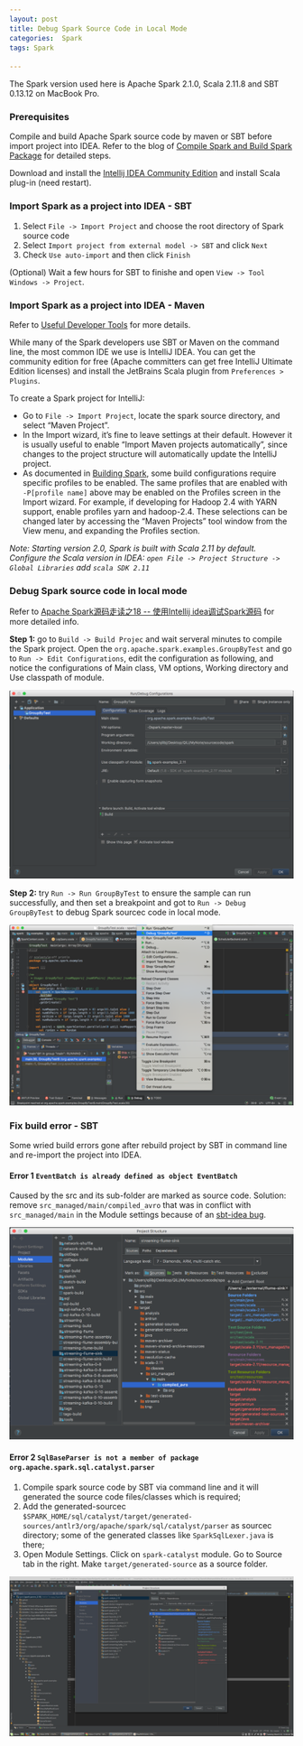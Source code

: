 ```yaml
---
layout: post
title: Debug Spark Source Code in Local Mode
categories:  Spark
tags: Spark

---
```


The Spark version used here is Apache Spark 2.1.0, Scala 2.11.8 and SBT 0.13.12 on MacBook Pro.

### Prerequisites

Compile and build Apache Spark source code by maven or SBT before import project into IDEA. Refer to the blog of [Compile Spark and Build Spark Package](https://qili93.github.io/Build-and-Compile-Spark/) for detailed steps.

Download and install the [Intellij IDEA Community Edition](https://www.jetbrains.com/idea/download/) and install Scala plug-in (need restart).

### Import Spark as a project into IDEA - SBT

1. Select `File -> Import Project` and choose the root directory of Spark source code
2. Select `Import project from external model -> SBT` and click `Next`
3. Check `Use auto-import` and then click `Finish`

(Optional) Wait a few hours for SBT to finishe and open `View -> Tool Windows -> Project`.

### Import Spark as a project into IDEA - Maven

Refer to [Useful Developer Tools](http://spark.apache.org/developer-tools.html) for more details.

While many of the Spark developers use SBT or Maven on the command line, the most common IDE we use is IntelliJ IDEA. You can get the community edition for free (Apache committers can get free IntelliJ Ultimate Edition licenses) and install the JetBrains Scala plugin from `Preferences > Plugins`.

To create a Spark project for IntelliJ:

- Go to `File -> Import Project`, locate the spark source directory, and select “Maven Project”.
- In the Import wizard, it’s fine to leave settings at their default. However it is usually useful to enable “Import Maven projects automatically”, since changes to the project structure will automatically update the IntelliJ project.
- As documented in [Building Spark](http://spark.apache.org/docs/latest/building-spark.html), some build configurations require specific profiles to be enabled. The same profiles that are enabled with `-P[profile name]` above may be enabled on the Profiles screen in the Import wizard. For example, if developing for Hadoop 2.4 with YARN support, enable profiles yarn and hadoop-2.4. These selections can be changed later by accessing the “Maven Projects” tool window from the View menu, and expanding the Profiles section.

*Note: Starting version 2.0, Spark is built with Scala 2.11 by default. Configure the Scala version in IDEA: `open File -> Project Structure -> Global Libraries` add `scala SDK 2.11`*

### Debug Spark source code in local mode

Refer to [Apache Spark源码走读之18 -- 使用Intellij idea调试Spark源码](http://www.cnblogs.com/hseagle/p/3850841.html) for more detailed info.

**Step 1:** go to `Build -> Build Projec` and wait serveral minutes to compile the Spark project. Open the `org.apache.spark.examples.GroupByTest` and go to `Run -> Edit Configurations`, edit the configuration as following, and notice the configurations of Main class, VM options, Working directory and Use classpath of module.

![idea-run-config](/images/idea-run-config.png)

**Step 2:** try `Run -> Run GroupByTest` to ensure the sample can run successfully, and then set a breakpoint and got to `Run -> Debug GroupByTest` to debug Spark sourcec code in local mode.

![idea-debug-groupbytest](/images/idea-debug-groupbytest.png)

### Fix build error - SBT

Some wried build errors gone after rebuild project by SBT in command line and re-import the project into IDEA.

#### Error 1 `EventBatch is already defined as object EventBatch` 

Caused by the src and its sub-folder are marked as source code. Solution: remove `src_managed/main/compiled_avro` that was in conflict with `src_managed/main` in the Module settings because of an [sbt-idea bug](https://github.com/mpeltonen/sbt-idea/issues/310). 

![idea-fix-build-error-1](/images/idea-fix-build-error-1.png)

#### Error 2 `SqlBaseParser is not a member of package org.apache.spark.sql.catalyst.parser` 

1. Compile spark source code by SBT via command line and it will generated the source code files/classes which is required; 
2. Add the generated-sourcec `$SPARK_HOME/sql/catalyst/target/generated-sources/antlr3/org/apache/spark/sql/catalyst/parser` as sourcec directory; some of the generated classes like `SparkSqlLexer.java` is there; 
3. Open Module Settings. Click on `spark-catalyst` module. Go to Source tab in the right. Make `target/generated-source` as a source folder. 

![idea-fix-build-error-2](/images/idea-fix-build-error-2.png)